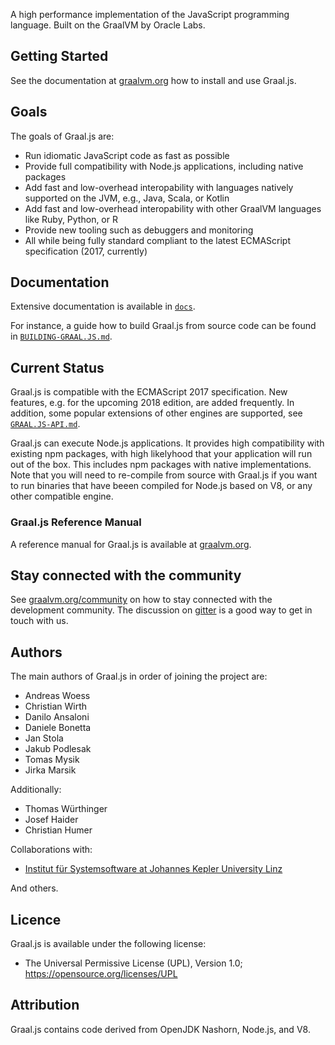 A high performance implementation of the JavaScript programming language.
Built on the GraalVM by Oracle Labs.

## Getting Started
See the documentation at [graalvm.org](http://www.graalvm.org/docs/getting-started/) how to install and use Graal.js.

## Goals
The goals of Graal.js are:

* Run idiomatic JavaScript code as fast as possible
* Provide full compatibility with Node.js applications, including native packages
* Add fast and low-overhead interopability with languages natively supported on the JVM, e.g., Java, Scala, or Kotlin
* Add fast and low-overhead interopability with other GraalVM languages like Ruby, Python, or R
* Provide new tooling such as debuggers and monitoring
* All while being fully standard compliant to the latest ECMAScript specification (2017, currently)

## Documentation

Extensive documentation is available in [`docs`](docs).

For instance, a guide how to build Graal.js from source code can be found in [`BUILDING-GRAAL.JS.md`](docs/BUILDING-GRAAL.JS.md).

## Current Status

Graal.js is compatible with the ECMAScript 2017 specification.
New features, e.g. for the upcoming 2018 edition, are added frequently.
In addition, some popular extensions of other engines are supported, see [`GRAAL.JS-API.md`](docs/GRAAL.JS-API.md).

Graal.js can execute Node.js applications.
It provides high compatibility with existing npm packages, with high likelyhood that your application will run out of the box.
This includes npm packages with native implementations.
Note that you will need to re-compile from source with Graal.js if you want to run binaries that have beeen compiled for Node.js based on V8, or any other compatible engine.

### Graal.js Reference Manual

A reference manual for Graal.js is available at [graalvm.org](http://www.graalvm.org/docs/reference-manual/languages/js/).

## Stay connected with the community

See [graalvm.org/community](http://www.graalvm.org/community/) on how to stay connected with the development community.
The discussion on [gitter](https://gitter.im/graalvm/graal-core) is a good way to get in touch with us.

## Authors

The main authors of Graal.js in order of joining the project are:

* Andreas Woess
* Christian Wirth
* Danilo Ansaloni
* Daniele Bonetta
* Jan Stola
* Jakub Podlesak
* Tomas Mysik
* Jirka Marsik

Additionally:

* Thomas Würthinger
* Josef Haider
* Christian Humer

Collaborations with:

* [Institut für Systemsoftware at Johannes Kepler University Linz](http://ssw.jku.at)

And others.

## Licence

Graal.js is available under the following license:

* The Universal Permissive License (UPL), Version 1.0; https://opensource.org/licenses/UPL

## Attribution

Graal.js contains code derived from OpenJDK Nashorn, Node.js, and V8.

